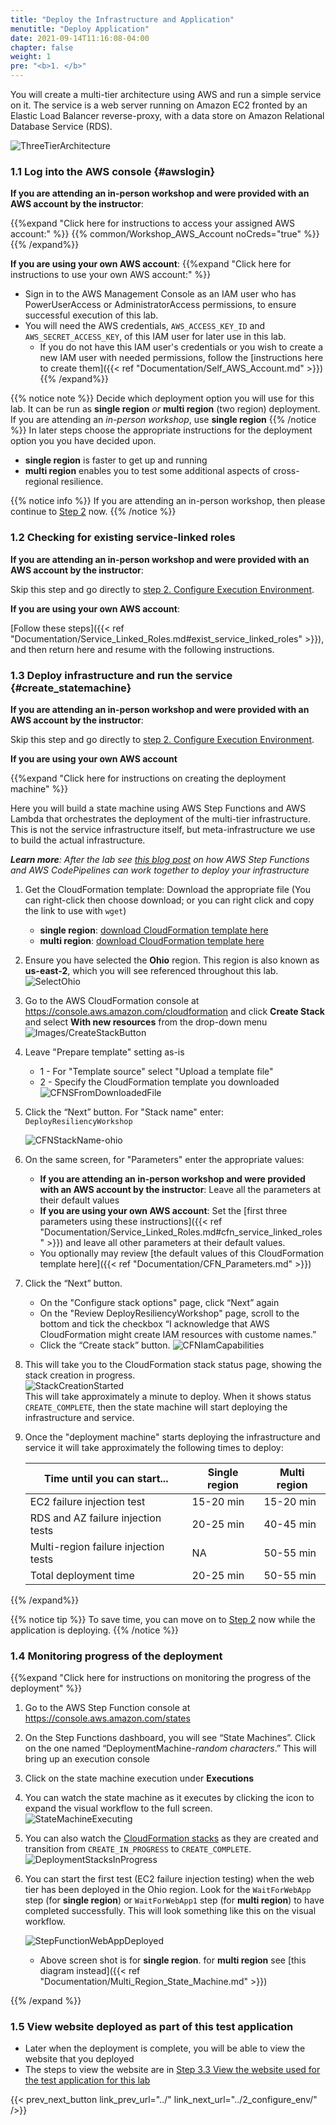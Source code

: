 ```yaml
---
title: "Deploy the Infrastructure and Application"
menutitle: "Deploy Application"
date: 2021-09-14T11:16:08-04:00
chapter: false
weight: 1
pre: "<b>1. </b>"
---
```


You will create a multi-tier architecture using AWS and run a simple service on it. The service is a web server running on Amazon EC2 fronted by an Elastic Load Balancer reverse-proxy, with a data store on Amazon Relational Database Service (RDS).

![ThreeTierArchitecture](/Reliability/300_Testing_for_Resiliency_of_EC2_RDS_and_S3/Images/ThreeTierArchitecture.png)

### 1.1 Log into the AWS console {#awslogin}

**If you are attending an in-person workshop and were provided with an AWS account by the instructor**:

{{%expand "Click here for instructions to access your assigned AWS account:" %}} {{% common/Workshop_AWS_Account noCreds="true" %}} {{% /expand%}}

**If you are using your own AWS account**:
{{%expand "Click here for instructions to use your own AWS account:" %}}
* Sign in to the AWS Management Console as an IAM user who has PowerUserAccess or AdministratorAccess permissions, to ensure successful execution of this lab.
* You will need the AWS credentials, `AWS_ACCESS_KEY_ID` and `AWS_SECRET_ACCESS_KEY`, of this IAM user for later use in this lab.
    * If you do not have this IAM user's credentials or you wish to create a new IAM user with needed permissions, follow the [instructions here to create them]({{< ref "Documentation/Self_AWS_Account.md" >}})
{{% /expand%}}

{{% notice note %}}
 Decide which deployment option you will use for this lab. It can be run as **single region** *or* **multi region** (two region) deployment. If you are attending an _in-person workshop_, use **single region** 
{{% /notice %}}
In later steps choose the appropriate instructions for the deployment option you you have decided upon.
* **single region** is faster to get up and running
* **multi region** enables you to test some additional aspects of cross-regional resilience.

{{% notice info  %}}
If you are attending an in-person workshop, then please continue to [Step 2](../2_configure_env) now.
{{% /notice %}}

### 1.2 Checking for existing service-linked roles

**If you are attending an in-person workshop and were provided with an AWS account by the instructor**: 

Skip this step and go directly to [step 2. Configure Execution Environment](../2_configure_env).

**If you are using your own AWS account**: 

[Follow these steps]({{< ref "Documentation/Service_Linked_Roles.md#exist_service_linked_roles" >}}), and then return here and resume with the following instructions.


### 1.3 Deploy infrastructure and run the service {#create_statemachine}

**If you are attending an in-person workshop and were provided with an AWS account by the instructor**:

Skip this step and go directly to [step 2. Configure Execution Environment](../2_configure_env).

**If you are using your own AWS account** 

{{%expand "Click here for instructions on creating the deployment machine" %}}

Here you will build a state machine using AWS Step Functions and AWS Lambda that orchestrates the deployment of the multi-tier infrastructure. This is not the service infrastructure itself, but meta-infrastructure we use to build the actual infrastructure.

*__Learn more__: After the lab see [this blog post](https://aws.amazon.com/blogs/devops/using-aws-step-functions-state-machines-to-handle-workflow-driven-aws-codepipeline-actions/) on how AWS Step Functions and AWS CodePipelines can work together to deploy your infrastructure*

1. Get the CloudFormation template: Download the appropriate file (You can right-click then choose download; or you can right click and copy the link to use with `wget`)
    * **single region**: [download CloudFormation template here](/Reliability/300_Testing_for_Resiliency_of_EC2_RDS_and_S3/Code/CloudFormation/lambda_functions_for_deploy.json)
    * **multi region**: [download CloudFormation template here](/Reliability/300_Testing_for_Resiliency_of_EC2_RDS_and_S3/Code/CloudFormation/lambda_functions_for_deploy_two_regions.json)

1. Ensure you have selected the **Ohio** region.  This region is also known as **us-east-2**, which you will see referenced throughout this lab.
![SelectOhio](/Reliability/300_Testing_for_Resiliency_of_EC2_RDS_and_S3/Images/SelectOhio.png)

1. Go to the AWS CloudFormation console at <https://console.aws.amazon.com/cloudformation> and click **Create Stack** and select **With new resources** from the drop-down menu
![Images/CreateStackButton](/Reliability/300_Testing_for_Resiliency_of_EC2_RDS_and_S3/Images/CreateStackButton.png)

1. Leave "Prepare template" setting as-is
      * 1 - For "Template source" select "Upload a template file"
      * 2 - Specify the CloudFormation template you downloaded
       ![CFNSFromDownloadedFile](/Reliability/300_Testing_for_Resiliency_of_EC2_RDS_and_S3/Images/CFNSFromDownloadedFile.png)

1. Click the “Next” button. For "Stack name" enter: `DeployResiliencyWorkshop`

    ![CFNStackName-ohio](/Reliability/300_Testing_for_Resiliency_of_EC2_RDS_and_S3/Images/CFNStackName-ohio.png)

1. On the same screen, for "Parameters" enter the appropriate values:
    * **If you are attending an in-person workshop and were provided with an AWS account by the instructor**: Leave all the parameters at their default values
    * **If you are using your own AWS account**: Set the [first three parameters using these instructions]({{< ref "Documentation/Service_Linked_Roles.md#cfn_service_linked_roles" >}}) and leave all other parameters at their default values.
    * You optionally may review [the default values of this CloudFormation template here]({{< ref "Documentation/CFN_Parameters.md" >}})

1. Click the “Next” button.
      * On the "Configure stack options" page, click “Next” again
      * On the "Review DeployResiliencyWorkshop" page, scroll to the bottom and tick the checkbox “I acknowledge that AWS CloudFormation might create IAM resources with custome names.”
      * Click the “Create stack” button.
     ![CFNIamCapabilities](/Reliability/300_Testing_for_Resiliency_of_EC2_RDS_and_S3/Images/CFNIamCapabilities.png)

1. This will take you to the CloudFormation stack status page, showing the stack creation in progress.  
  ![StackCreationStarted](/Reliability/300_Testing_for_Resiliency_of_EC2_RDS_and_S3/Images/StackCreationStarted.png)  
  This will take approximately a minute to deploy.  When it shows status `CREATE_COMPLETE`, then the state machine will start deploying the infrastructure and service.

1. Once the "deployment machine" starts deploying the infrastructure and service it will take approximately the following times to deploy:

      |Time until you can start...|Single region|Multi region|
      |---|---|---|
      |EC2 failure injection test|15-20 min|15-20 min|
      |RDS and AZ failure injection tests|20-25 min|40-45 min|
      |Multi-region failure injection tests |NA|50-55 min|
      |Total deployment time|20-25 min|50-55 min|

{{% /expand%}}

{{% notice tip %}}
To save time, you can move on to [Step 2](../2_configure_env) now while the application is deploying.
{{% /notice %}}

### 1.4 Monitoring progress of the deployment

{{%expand "Click here for instructions on monitoring the progress of the deployment" %}}

1. Go to the AWS Step Function console at <https://console.aws.amazon.com/states>

1. On the Step Functions dashboard, you will see “State Machines”. Click on the one named “DeploymentMachine-*random characters*.” This will bring up an execution console

1. Click on the state machine execution under **Executions**

1. You can watch the state machine as it executes by clicking the icon to expand the visual workflow to the full screen.  
![StateMachineExecuting](/Reliability/300_Testing_for_Resiliency_of_EC2_RDS_and_S3/Images/StateMachineExecuting.png)

1. You can also watch the [CloudFormation stacks](https://console.aws.amazon.com/cloudformation) as they are created and transition from `CREATE_IN_PROGRESS` to `CREATE_COMPLETE`.
![DeploymentStacksInProgress](/Reliability/300_Testing_for_Resiliency_of_EC2_RDS_and_S3/Images/DeploymentStacksInProgress.png)

1. You can start the first test (EC2 failure injection testing)  when the web tier has been deployed in the Ohio region. Look for the `WaitForWebApp` step (for **single region**) or `WaitForWebApp1` step (for **multi region**) to have completed successfully.  This will look something like this on the visual workflow.

    ![StepFunctionWebAppDeployed](/Reliability/300_Testing_for_Resiliency_of_EC2_RDS_and_S3/Images/StepFunctionWebAppDeployedSingleRegion.png)

     * Above screen shot is for **single region**. for **multi region** see [this diagram instead]({{< ref "Documentation/Multi_Region_State_Machine.md" >}})

{{% /expand %}}

### 1.5 View website deployed as part of this test application

* Later when the deployment is complete, you will be able to view the website that you deployed
* The steps to view the website are in [Step 3.3 View the website used for the test application for this lab](../3_failure_injection_prep#website)

{{< prev_next_button link_prev_url="../" link_next_url="../2_configure_env/" />}}
